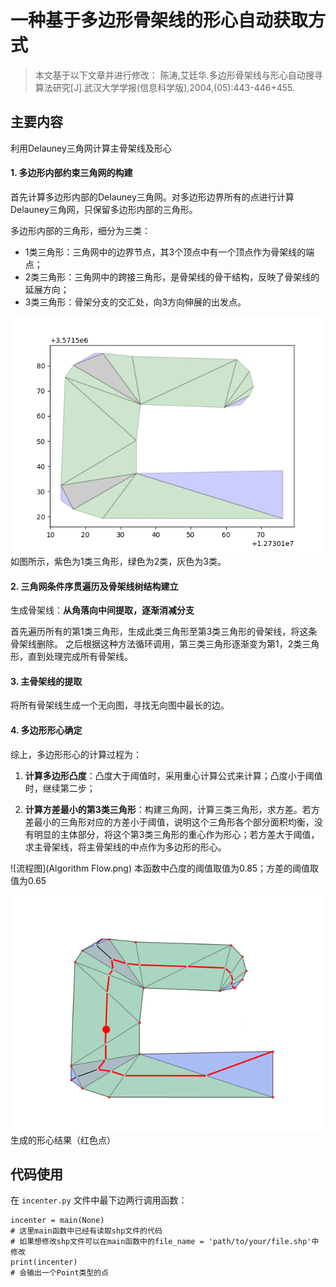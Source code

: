 # 一种基于多边形骨架线的形心自动获取方式

> 本文基于以下文章并进行修改：
> 陈涛,艾廷华.多边形骨架线与形心自动搜寻算法研究[J].武汉大学学报(信息科学版),2004,(05):443-446+455.

## 主要内容
利用Delauney三角网计算主骨架线及形心

####  1. 多边形内部约束三角网的构建
首先计算多边形内部的Delauney三角网。对多边形边界所有的点进行计算Delauney三角网，只保留多边形内部的三角形。

多边形内部的三角形，细分为三类：

- 1类三角形：三角网中的边界节点，其3个顶点中有一个顶点作为骨架线的端点；
- 2类三角形：三角网中的跨接三角形，是骨架线的骨干结构，反映了骨架线的延展方向；
- 3类三角形：骨架分支的交汇处，向3方向伸展的出发点。

![三角形分类结果](triangles_Classification.png)
如图所示，紫色为1类三角形，绿色为2类，灰色为3类。

####  2. 三角网条件序贯遍历及骨架线树结构建立
 生成骨架线：**从角落向中间提取，逐渐消减分支**
 
 首先遍历所有的第1类三角形，生成此类三角形至第3类三角形的骨架线，将这条骨架线删除。
 之后根据这种方法循环调用，第三类三角形逐渐变为第1，2类三角形，直到处理完成所有骨架线。
 
####  3. 主骨架线的提取
 将所有骨架线生成一个无向图，寻找无向图中最长的边。
 
####   4. 多边形形心确定

综上，多边形形心的计算过程为：

1. **计算多边形凸度**：凸度大于阈值时，采用重心计算公式来计算；凸度小于阈值时，继续第二步；

2. **计算方差最小的第3类三角形**：构建三角网，计算三类三角形，求方差。若方差最小的三角形对应的方差小于阈值，说明这个三角形各个部分面积均衡，没有明显的主体部分，将这个第3类三角形的重心作为形心；若方差大于阈值，求主骨架线，将主骨架线的中点作为多边形的形心。

![流程图](Algorithm Flow.png)
	本函数中凸度的阈值取值为0.85；方差的阈值取值为0.65

![结果](result.png)
生成的形心结果（红色点）


## 代码使用
在 `incenter.py` 文件中最下边两行调用函数：
```
incenter = main(None) 
# 这里main函数中已经有读取shp文件的代码
# 如果想修改shp文件可以在main函数中的file_name = 'path/to/your/file.shp'中修改
print(incenter)
# 会输出一个Point类型的点
```

